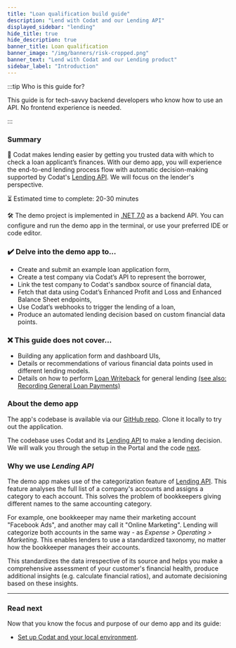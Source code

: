 ```yaml
---
title: "Loan qualification build guide"
description: "Lend with Codat and our Lending API" 
displayed_sidebar: "lending"
hide_title: true
hide_description: true
banner_title: Loan qualification
banner_image: "/img/banners/risk-cropped.png"
banner_text: "Lend with Codat and our Lending product"
sidebar_label: "Introduction"
---
```


:::tip Who is this guide for?

This guide is for tech-savvy backend developers who know how to use an API. No frontend experience is needed.

:::

### Summary

🎯 Codat makes lending easier by getting you trusted data with which to check a loan applicant’s finances. With our demo app, you will experience the end-to-end lending process flow with automatic decision-making supported by Codat's [Lending API](/lending/overview). We will focus on the lender's perspective. 

⏳ Estimated time to complete: 20-30 minutes

🛠️ The demo project is implemented in [.NET 7.0](https://dotnet.microsoft.com/en-us/download/dotnet/7.0) as a backend API. You can configure and run the demo app in the terminal, or use your preferred IDE or code editor.

### ✔️ Delve into the demo app to...

- Create and submit an example loan application form,
- Create a test company via Codat’s API to represent the borrower,
- Link the test company to Codat's sandbox source of financial data,
- Fetch that data using Codat’s Enhanced Profit and Loss and Enhanced Balance Sheet endpoints,
- Use Codat’s webhooks to trigger the lending of a loan,
- Produce an automated lending decision based on custom financial data points. 

### ❌ This guide does not cover...

- Building any application form and dashboard UIs,
- Details or recommendations of various financial data points used in different lending models.
- Details on how to perform [Loan Writeback](/lending/guides/loan-writeback/introduction) for general lending [(see also: Recording General Loan Payments)](/lending/guides/loan-writeback/record-general-loan) 

### About the demo app

The app's codebase is available via our [GitHub repo](https://github.com/codatio/demo-loan-qualification). Clone it locally to try out the application.

The codebase uses Codat and its [Lending API](/lending/overview) to make a lending decision. We will walk you through the setup in the Portal and the code [next](/guides/loan-qualification/setting-up).

### Why we use _Lending API_

The demo app makes use of the categorization feature of [Lending API](/lending/overview). This feature analyses the full list of a company's accounts and assigns a category to each account. This solves the problem of bookkeepers giving different names to the same accounting category. 

For example, one bookkeeper may name their marketing account "Facebook Ads", and another may call it "Online Marketing". Lending will categorize both accounts in the same way - as _Expense > Operating > Marketing_. This enables lenders to use a standardized taxonomy, no matter how the bookkeeper manages their accounts.

This standardizes the data irrespective of its source and helps you make a comprehensive assessment of your customer's financial health, produce additional insights (e.g. calculate financial ratios), and automate decisioning based on these insights. 

---

### Read next

Now that you know the focus and purpose of our demo app and its guide:
* [Set up Codat and your local environment](/lending/guides/loan-qualification/setting-up).
